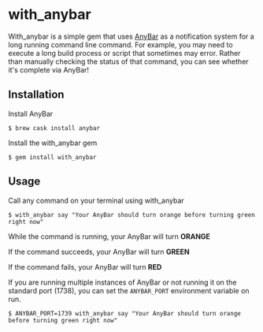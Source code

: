 # with_anybar

With_anybar is a simple gem that uses [AnyBar](https://github.com/tonsky/AnyBar) as a notification system for a long running command line command. For example, you may need to execute a long build process or script that sometimes may error. Rather than manually checking the status of that command, you can see whether it's complete via AnyBar!

## Installation

Install AnyBar

    $ brew cask install anybar

Install the with_anybar gem

    $ gem install with_anybar

## Usage

Call any command on your terminal using with_anybar

    $ with_anybar say "Your AnyBar should turn orange before turning green right now"

While the command is running, your AnyBar will turn **ORANGE**

If the command succeeds, your AnyBar will turn **GREEN**

If the command fails, your AnyBar will turn **RED**

If you are running multiple instances of AnyBar or not running it on the standard port (1738), you can set the
`ANYBAR_PORT` environment variable on run.

    $ ANYBAR_PORT=1739 with_anybar say "Your AnyBar should turn orange before turning green right now"
